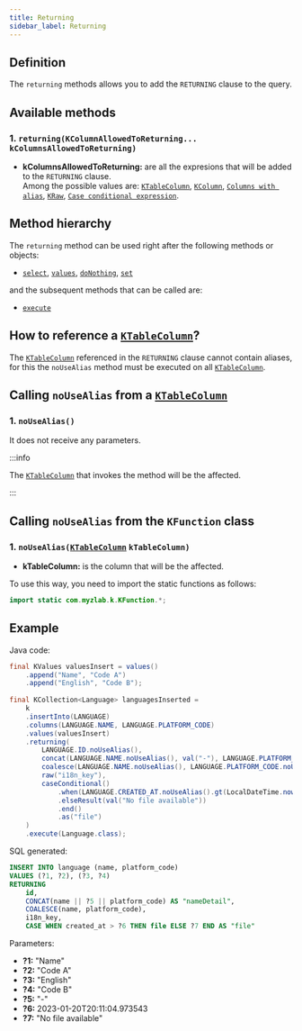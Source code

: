 ```yaml
---
title: Returning
sidebar_label: Returning
---
```


## Definition

The `returning` methods allows you to add the `RETURNING` clause to the query.

## Available methods

### 1. `returning(KColumnAllowedToReturning... kColumnsAllowedToReturning)`

- **kColumnsAllowedToReturning:** are all the expresions that will be added to the `RETURNING` clause.  
Among the possible values are: [`KTableColumn`](/docs/misc/select-list-values#1-ktablecolumn), [`KColumn`](/docs/misc/select-list-values#2-kcolumn), [`Columns with alias`](/docs/misc/select-list-values#6-columns-with-alias), [`KRaw`](/docs/misc/select-list-values#7-kraw), [`Case conditional expression`](/docs/misc/select-list-values#8-case-conditional-expression).

## Method hierarchy

The `returning` method can be used right after the following methods or objects:

- [`select`](/docs/insert-statement/select/), [`values`](/docs/insert-statement/values/), [`doNothing`](/docs/insert-statement/on-conflict/#1-do-nothing), [`set`](/docs/insert-statement/on-conflict/#4-target-columns---do-update)

and the subsequent methods that can be called are:

- [`execute`](/docs/select-statement/select/)

## How to reference a [`KTableColumn`](/docs/misc/select-list-values#1-ktablecolumn)?

The [`KTableColumn`](/docs/misc/select-list-values#1-ktablecolumn) referenced in the `RETURNING` clause cannot contain aliases, for this the `noUseAlias` method must be executed on all [`KTableColumn`](/docs/misc/select-list-values#1-ktablecolumn).

## Calling `noUseAlias` from a [`KTableColumn`](/docs/misc/select-list-values#1-ktablecolumn)

### 1. `noUseAlias()`

It does not receive any parameters.

:::info

The [`KTableColumn`](/docs/misc/select-list-values#1-ktablecolumn) that invokes the method will be the affected.

:::

## Calling `noUseAlias` from the `KFunction` class

### 1. `noUseAlias(`[`KTableColumn`](/docs/misc/select-list-values#1-ktablecolumn) `kTableColumn)`

- **kTableColumn:** is the column that will be the affected.

To use this way, you need to import the static functions as follows:

```java
import static com.myzlab.k.KFunction.*;
```

## Example

Java code:

```java
final KValues valuesInsert = values()
    .append("Name", "Code A")
    .append("English", "Code B");
            
final KCollection<Language> languagesInserted = 
    k
    .insertInto(LANGUAGE)
    .columns(LANGUAGE.NAME, LANGUAGE.PLATFORM_CODE)
    .values(valuesInsert)
    .returning(
        LANGUAGE.ID.noUseAlias(),
        concat(LANGUAGE.NAME.noUseAlias(), val("-"), LANGUAGE.PLATFORM_CODE.noUseAlias()).as("nameDetail"),
        coalesce(LANGUAGE.NAME.noUseAlias(), LANGUAGE.PLATFORM_CODE.noUseAlias()),
        raw("i18n_key"),
        caseConditional()
            .when(LANGUAGE.CREATED_AT.noUseAlias().gt(LocalDateTime.now().minusDays(7))).then(LANGUAGE.FILE.noUseAlias())
            .elseResult(val("No file available"))
            .end()
            .as("file")
    )
    .execute(Language.class);
```

SQL generated:

```sql
INSERT INTO language (name, platform_code)
VALUES (?1, ?2), (?3, ?4)
RETURNING
    id,
    CONCAT(name || ?5 || platform_code) AS "nameDetail",
    COALESCE(name, platform_code),
    i18n_key,
    CASE WHEN created_at > ?6 THEN file ELSE ?7 END AS "file"
```

Parameters:

- **?1:** "Name"
- **?2:** "Code A"
- **?3:** "English"
- **?4:** "Code B"
- **?5:** "-"
- **?6:** 2023-01-20T20:11:04.973543
- **?7:** "No file available"